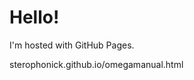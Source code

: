 <html>
<body>
<h1>Hello!</h1>
<p>I'm hosted with GitHub Pages.</p>
<p>sterophonick.github.io/omegamanual.html</p>
</body>
</html>